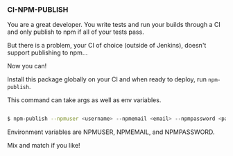 ### CI-NPM-PUBLISH

You are a great developer. You write tests and run your builds through a CI and only publish to npm if all of your tests pass.

But there is a problem, your CI of choice (outside of Jenkins), doesn't support publishing to npm...

Now you can!

Install this package globally on your CI and when ready to deploy, run `npm-publish`.

This command can take args as well as env variables.

```bash

$ npm-publish --npmuser <username> --npmemail <email> --npmpassword <password>

```

Environment variables are NPMUSER, NPMEMAIL, and NPMPASSWORD.

Mix and match if you like!
